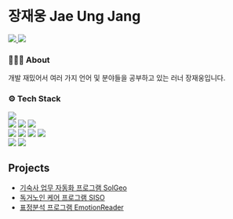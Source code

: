 <h1 align="Left">
  <br>
  장재웅 Jae Ung Jang   
</h1> 
<div>
  <a href="https://www.linkedin.com/in/jae-ung-jang-788731252/" target="_blank">
    <img src="https://img.shields.io/badge/JaeUngJang-0A66C2?style=flat-square&logo=LinkedIn&logoColor=white"/>
  </a>
  <a href="https://www.notion.so/jangjaeung/Jae-Ung-Jang-9ed398de8b0b4a98a16683f6ceae3a54">
    <img src="https://img.shields.io/badge/Resume (Kor ver.)-000000?style=flat-square&logo=Notion&logoColor=white"/>
  </a>
<!--   <a href="" target="_blank">
    <img src="https://img.shields.io/badge/Resume (Eng ver.)-000000?style=flat-square&logo=Notion&logoColor=white"/>
  </a> -->
</div>


 ### 👨🏻‍💻  About
  개발 재밌어서 여러 가지 언어 및 분야들을 공부하고 있는 러너 장재웅입니다.
 
 ### ⚙️ Tech Stack
 <div align=left> 
  <img src="https://img.shields.io/badge/swift-F05138?style=for-the-badge&logo=swift&logoColor=white">
  
  <br>
  <img src="https://img.shields.io/badge/csharp-452170?style=for-the-badge&logo=csharp&logoColor=white">
  <img src="https://img.shields.io/badge/java-007396?style=for-the-badge&logo=java&logoColor=white"> 
  <img src="https://img.shields.io/badge/python-3776AB?style=for-the-badge&logo=python&logoColor=white">

  <br>
   <img src="https://img.shields.io/badge/.NET-512BD4?style=for-the-badge&logo=.NET&logoColor=white">
   <img src="https://img.shields.io/badge/OpenCV-5C3EE8?style=for-the-badge&logo=OpenCV&logoColor=white">
   <img src="https://img.shields.io/badge/mysql-4479A1?style=for-the-badge&logo=mysql&logoColor=white"> 
   <img src="https://img.shields.io/badge/Spring-6DB33F?style=for-the-badge&logo=Spring&logoColor=white">

  <br>
  <img src="https://img.shields.io/badge/github-181717?style=for-the-badge&logo=github&logoColor=white">
  <img src="https://img.shields.io/badge/git-F05032?style=for-the-badge&logo=git&logoColor=white">

</div>

 ##  Projects
 - <a href="https://github.com/JaeUngJang/SolGeo">기숙사 업무 자동화 프로그램 SolGeo</a>
 - <a href="https://github.com/senior-management-application-SISO/SISO">독거노인 케어 프로그램 SISO</a>
 - <a href="https://github.com/EmotionReader/EmotionReader">표정분석 프로그램 EmotionReader</a>

